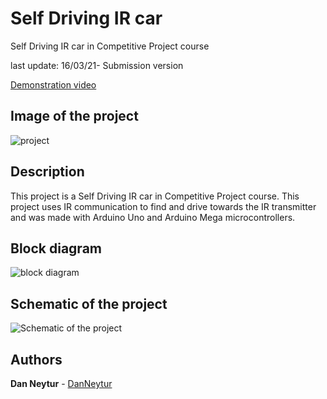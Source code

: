 # Self Driving IR car
 Self Driving IR car in Competitive Project course
 
last update: 16/03/21- Submission version

[Demonstration video](https://youtu.be/HCYdRciD9kk)

## Image of the project
![project](https://user-images.githubusercontent.com/120782729/211045322-5d662017-1337-4d7e-910e-c2926b400c04.jpg)

## Description
This project is a Self Driving IR car in Competitive Project course.
This project uses IR communication to find and drive towards the IR transmitter and was made with Arduino Uno and Arduino Mega microcontrollers.

## Block diagram 
![block diagram](https://user-images.githubusercontent.com/120782729/211043280-886df996-f6cf-445a-9953-ff6479374356.jpg)

## Schematic of the project
![Schematic of the project ](https://user-images.githubusercontent.com/120782729/211043472-c14aeeda-2dad-4ab7-abf4-bd1ad2df0ff7.jpg)



## Authors

**Dan Neytur** - [DanNeytur](https://github.com/DanNeytur)

